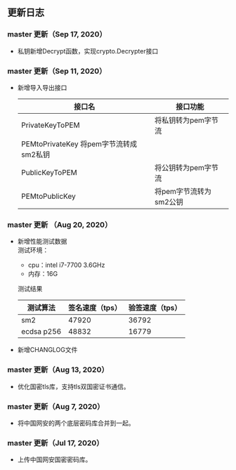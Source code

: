## 更新日志

### master 更新（Sep 17, 2020）
- 私钥新增Decrypt函数，实现crypto.Decrypter接口

### master 更新（Sep 11, 2020）
- 新增导入导出接口  

   | 接口名 | 接口功能 | 
   | --- | --- |
   | PrivateKeyToPEM | 将私钥转为pem字节流 |
   | PEMtoPrivateKey 将pem字节流转成sm2私钥 | 
   | PublicKeyToPEM | 将公钥转为pem字节流 |
   | PEMtoPublicKey | 将pem字节流转为sm2公钥 |


### master 更新 （Aug 20, 2020）
- 新增性能测试数据<br>
    测试环境：
    - cpu：intel i7-7700 3.6GHz
    - 内存：16G<br>
    
   测试结果<br>
   
   | 测试算法 | 签名速度（tps） | 验签速度（tps） |
   | --- | --- | --- |
   | sm2 | 47920 | 36792 |
   | ecdsa p256 | 48832 | 16779 |

    
- 新增CHANGLOG文件


### master 更新（Aug 13, 2020）
- 优化国密tls库，支持tls双国密证书通信。

### master 更新（Aug 7, 2020）
- 将中国网安的两个底层密码库合并到一起。

### master 更新（Jul 17, 2020）
- 上传中国网安国密密码库。





